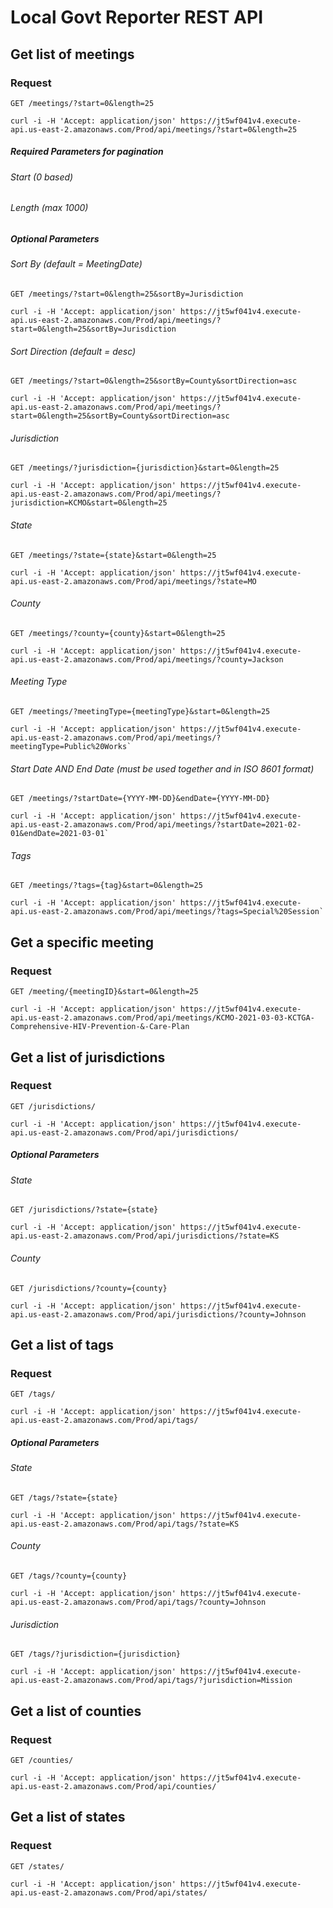 # Local Govt Reporter REST API

## Get list of meetings

### Request

`GET /meetings/?start=0&length=25`

    curl -i -H 'Accept: application/json' https://jt5wf041v4.execute-api.us-east-2.amazonaws.com/Prod/api/meetings/?start=0&length=25
 
##### Required Parameters for pagination

###### Start (0 based)
###### Length (max 1000)

##### Optional Parameters

###### Sort By (default = MeetingDate)
`GET /meetings/?start=0&length=25&sortBy=Jurisdiction`

    curl -i -H 'Accept: application/json' https://jt5wf041v4.execute-api.us-east-2.amazonaws.com/Prod/api/meetings/?start=0&length=25&sortBy=Jurisdiction

###### Sort Direction (default = desc)
`GET /meetings/?start=0&length=25&sortBy=County&sortDirection=asc`

    curl -i -H 'Accept: application/json' https://jt5wf041v4.execute-api.us-east-2.amazonaws.com/Prod/api/meetings/?start=0&length=25&sortBy=County&sortDirection=asc

###### Jurisdiction
`GET /meetings/?jurisdiction={jurisdiction}&start=0&length=25`

    curl -i -H 'Accept: application/json' https://jt5wf041v4.execute-api.us-east-2.amazonaws.com/Prod/api/meetings/?jurisdiction=KCMO&start=0&length=25
    
###### State
`GET /meetings/?state={state}&start=0&length=25`

    curl -i -H 'Accept: application/json' https://jt5wf041v4.execute-api.us-east-2.amazonaws.com/Prod/api/meetings/?state=MO
    
###### County
`GET /meetings/?county={county}&start=0&length=25`

    curl -i -H 'Accept: application/json' https://jt5wf041v4.execute-api.us-east-2.amazonaws.com/Prod/api/meetings/?county=Jackson
    
###### Meeting Type
`GET /meetings/?meetingType={meetingType}&start=0&length=25`

    curl -i -H 'Accept: application/json' https://jt5wf041v4.execute-api.us-east-2.amazonaws.com/Prod/api/meetings/?meetingType=Public%20Works`
    
###### Start Date AND End Date (must be used together and in ISO 8601 format)
`GET /meetings/?startDate={YYYY-MM-DD}&endDate={YYYY-MM-DD}`

    curl -i -H 'Accept: application/json' https://jt5wf041v4.execute-api.us-east-2.amazonaws.com/Prod/api/meetings/?startDate=2021-02-01&endDate=2021-03-01`
    
###### Tags
`GET /meetings/?tags={tag}&start=0&length=25`

    curl -i -H 'Accept: application/json' https://jt5wf041v4.execute-api.us-east-2.amazonaws.com/Prod/api/meetings/?tags=Special%20Session`

## Get a specific meeting

### Request

`GET /meeting/{meetingID}&start=0&length=25`

    curl -i -H 'Accept: application/json' https://jt5wf041v4.execute-api.us-east-2.amazonaws.com/Prod/api/meetings/KCMO-2021-03-03-KCTGA-Comprehensive-HIV-Prevention-&-Care-Plan

## Get a list of jurisdictions

### Request

`GET /jurisdictions/`

    curl -i -H 'Accept: application/json' https://jt5wf041v4.execute-api.us-east-2.amazonaws.com/Prod/api/jurisdictions/
    
##### Optional Parameters

###### State
`GET /jurisdictions/?state={state}`

    curl -i -H 'Accept: application/json' https://jt5wf041v4.execute-api.us-east-2.amazonaws.com/Prod/api/jurisdictions/?state=KS   

###### County
`GET /jurisdictions/?county={county}`

    curl -i -H 'Accept: application/json' https://jt5wf041v4.execute-api.us-east-2.amazonaws.com/Prod/api/jurisdictions/?county=Johnson     
    
## Get a list of tags

### Request

`GET /tags/`

    curl -i -H 'Accept: application/json' https://jt5wf041v4.execute-api.us-east-2.amazonaws.com/Prod/api/tags/
    
##### Optional Parameters

###### State
`GET /tags/?state={state}`

    curl -i -H 'Accept: application/json' https://jt5wf041v4.execute-api.us-east-2.amazonaws.com/Prod/api/tags/?state=KS   

###### County
`GET /tags/?county={county}`

    curl -i -H 'Accept: application/json' https://jt5wf041v4.execute-api.us-east-2.amazonaws.com/Prod/api/tags/?county=Johnson   
    
###### Jurisdiction
`GET /tags/?jurisdiction={jurisdiction}`

    curl -i -H 'Accept: application/json' https://jt5wf041v4.execute-api.us-east-2.amazonaws.com/Prod/api/tags/?jurisdiction=Mission  

## Get a list of counties

### Request

`GET /counties/`

    curl -i -H 'Accept: application/json' https://jt5wf041v4.execute-api.us-east-2.amazonaws.com/Prod/api/counties/
    
## Get a list of states

### Request

`GET /states/`

    curl -i -H 'Accept: application/json' https://jt5wf041v4.execute-api.us-east-2.amazonaws.com/Prod/api/states/
   
